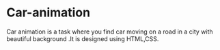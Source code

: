 # Car-animation
Car animation is a task where you find car moving on a road in a city with beautiful background .It is designed using HTML,CSS.
